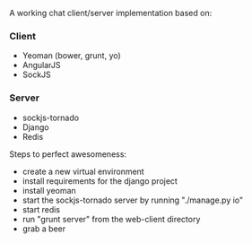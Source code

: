 A working chat client/server implementation based on:

### Client
 - Yeoman (bower, grunt, yo)
 - AngularJS
 - SockJS

 ### Server
  - sockjs-tornado
  - Django
  - Redis

Steps to perfect awesomeness:
 - create a new virtual environment
 - install requirements for the django project
 - install yeoman
 - start the sockjs-tornado server by running "./manage.py io"
 - start redis
 - run "grunt server" from the web-client directory
 - grab a beer
